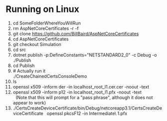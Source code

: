 # Running on Linux
1. cd SomeFolderWhereYouWillRun
1. rm AspNetCoreCertificates -r -f
2. git clone https://github.com/BillBaird/AspNetCoreCertificates
3. cd AspNetCoreCertificates
3. git checkout Simulation
3. cd src
4. dotnet publish -p:DefineConstants="NETSTANDARD2_0" -c Debug -o ./Publish
5. cd Publish
6. \# Actually run it <br /> 
    ./CreateChainedCertsConsoleDemo
7. ls
8. openssl x509 -inform der -in localhost_root_l1.cer.cer -noout -text
9. openssl x509 -inform p12 -in localhost_root_l1.pfx -noout -text
<br />    (Note that this will prompt for a "pass phrase", although it does not appear to work)
10. ./CertsCreateDeviceCertificate/bin/Debug/netcoreapp3.1/CertsCreateDeviceCertificate   openssl pkcsF12 -in Intermediate\ 1.pfx
